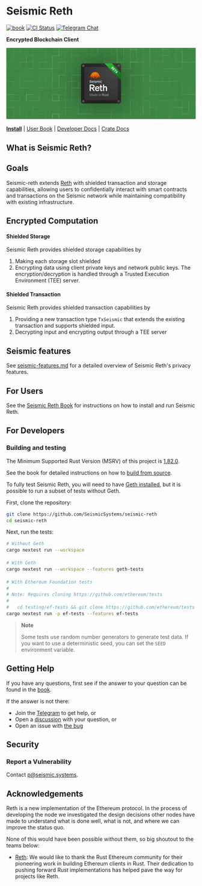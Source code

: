 # Seismic Reth

[![book](https://github.com/SeismicSystems/seismic-reth/actions/workflows/book.yml/badge.svg?branch=seismic)](https://github.com/SeismicSystems/seismic-reth/actions/workflows/book.yml)
[![CI Status](https://github.com/SeismicSystems/seismic-reth/actions/workflows/seismic.yml/badge.svg?branch=seismic)](https://github.com/SeismicSystems/seismic-reth/actions/workflows/seismic.yml)
[![Telegram Chat][tg-badge]][tg-url]

**Encrypted Blockchain Client**

![](./assets/seismic-reth-beta.png)

**[Install](https://seismicsystems.github.io/seismic-reth/installation/installation.html)**
| [User Book](https://seismicsystems.github.io/seismic-reth/)
| [Developer Docs](./docs)
| [Crate Docs](https://seismicsystems.github.io/seismic-reth/docs/)

<!-- [tg-badge]: https://img.shields.io/endpoint?color=neon&logo=telegram&label=chat&url=https%3A%2F%2Ftg.sumanjay.workers.dev%2Fparadigm%5Freth -->

## What is Seismic Reth?

## Goals

Seismic-reth extends [Reth](https://github.com/paradigmxyz/reth) with shielded transaction and storage capabilities, allowing users to confidentially interact with smart contracts and transactions on the Seismic network while maintaining compatibility with existing infrastructure.

## Encrypted Computation

#### Shielded Storage

Seismic Reth provides shielded storage capabilities by

1. Making each storage slot shielded
2. Encrypting data using client private keys and network public keys. The encryption/decryption is handled through a Trusted Execution Environment (TEE) server.

#### Shielded Transaction

Seismic Reth provides shielded transaction capabilities by

1. Providing a new transaction type `TxSeismic` that extends the existing transaction and supports shielded input.
2. Decrypting input and encrypting output through a TEE server

## Seismic features

See [seismic-features.md](./docs/seismic-features.md) for a detailed overview of Seismic Reth's privacy features.

## For Users

See the [Seismic Reth Book](https://seismicsystems.github.io/seismic-reth) for instructions on how to install and run Seismic Reth.

## For Developers

### Building and testing

<!--
When updating this, also update:
- clippy.toml
- Cargo.toml
- .github/workflows/lint.yml
-->

The Minimum Supported Rust Version (MSRV) of this project is [1.82.0](https://blog.rust-lang.org/2024/10/17/Rust-1.82.0.html).

See the book for detailed instructions on how to [build from source](https://seismicsystems.github.io/seismic-reth/installation/source.html).

To fully test Seismic Reth, you will need to have [Geth installed](https://geth.ethereum.org/docs/getting-started/installing-geth), but it is possible to run a subset of tests without Geth.

First, clone the repository:

```sh
git clone https://github.com/SeismicSystems/seismic-reth
cd seismic-reth
```

Next, run the tests:

```sh
# Without Geth
cargo nextest run --workspace

# With Geth
cargo nextest run --workspace --features geth-tests

# With Ethereum Foundation tests
#
# Note: Requires cloning https://github.com/ethereum/tests
#
#   cd testing/ef-tests && git clone https://github.com/ethereum/tests ethereum-tests
cargo nextest run -p ef-tests --features ef-tests
```

> **Note**
>
> Some tests use random number generators to generate test data. If you want to use a deterministic seed, you can set the `SEED` environment variable.

## Getting Help

If you have any questions, first see if the answer to your question can be found in the [book][book].

If the answer is not there:

-   Join the [Telegram][tg-url] to get help, or
-   Open a [discussion](https://github.com/SeismicSystems/seismic-reth/discussions/new) with your question, or
-   Open an issue with [the bug](https://github.com/SeismicSystems/seismic-reth/issues/new?assignees=&labels=C-bug%2CS-needs-triage&projects=&template=bug.yml)

## Security

### Report a Vulnerability

Contact [p@seismic.systems](mailto:p@seismic.systems).

## Acknowledgements

Reth is a new implementation of the Ethereum protocol. In the process of developing the node we investigated the design decisions other nodes have made to understand what is done well, what is not, and where we can improve the status quo.

None of this would have been possible without them, so big shoutout to the teams below:

-   [Reth](https://github.com/paradigmxyz/reth): We would like to thank the Rust Ethereum community for their pioneering work in building Ethereum clients in Rust. Their dedication to pushing forward Rust implementations has helped pave the way for projects like Reth.

[book]: https://seismicsystems.github.io/seismic-reth/
[tg-url]: https://t.me/+xpzfNO4pmRoyM2Ux

[tg-badge]: [![Telegram](https://img.shields.io/badge/Telegram-Join%20Chat-0088CC?logo=telegram)](https://t.me/+xpzfNO4pmRoyM2Ux)
